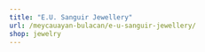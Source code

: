 ```yaml
---
title: "E.U. Sanguir Jewellery"
url: /meycauayan-bulacan/e-u-sanguir-jewellery/
shop: jewelry
---
```

